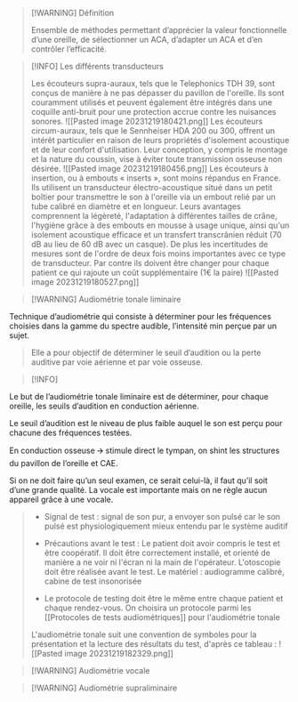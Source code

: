 >[!WARNING] Définition
>
>Ensemble de méthodes permettant d’apprécier la valeur fonctionnelle d’une oreille, de sélectionner un ACA, d’adapter un ACA et d’en contrôler l’efficacité.

>[!INFO] Les différents transducteurs
>
>  
>Les écouteurs supra-auraux, tels que le Telephonics TDH 39, sont conçus de manière à ne pas dépasser du pavillon de l'oreille. Ils sont couramment utilisés et peuvent également être intégrés dans une coquille anti-bruit pour une protection accrue contre les nuisances sonores.
>![[Pasted image 20231219180421.png]]
>Les écouteurs circum-auraux, tels que le Sennheiser HDA 200 ou 300, offrent un intérêt particulier en raison de leurs propriétés d'isolement acoustique et de leur confort d'utilisation. Leur conception, y compris le montage et la nature du coussin, vise à éviter toute transmission osseuse non désirée.
>![[Pasted image 20231219180456.png]]
>Les écouteurs à insertion, ou à embouts « inserts », sont moins répandus en France. Ils utilisent un transducteur électro-acoustique situé dans un petit boîtier pour transmettre le son à l'oreille via un embout relié par un tube calibré en diamètre et en longueur. Leurs avantages comprennent la légèreté, l'adaptation à différentes tailles de crâne, l'hygiène grâce à des embouts en mousse à usage unique, ainsi qu'un isolement acoustique efficace et un transfert transcrânien réduit (70 dB au lieu de 60 dB avec un casque). De plus les incertitudes de mesures sont de l'ordre de deux fois moins importantes avec ce type de transducteur. Par contre ils doivent être changer pour chaque patient ce qui rajoute un coût supplémentaire (1€ la paire)
>![[Pasted image 20231219180527.png]]


>[!WARNING] Audiométrie tonale liminaire
>
Technique d’audiométrie qui consiste à déterminer pour les fréquences choisies dans la gamme du spectre audible, l’intensité min perçue par un sujet.
>Elle a pour objectif de déterminer le seuil d’audition ou la perte auditive par voie aérienne et par voie osseuse.

>[!INFO]
>
Le but de l’audiométrie tonale liminaire est de déterminer, pour chaque oreille, les seuils d’audition en conduction aérienne.
>
Le seuil d’audition est le niveau de plus faible auquel le son est perçu pour chacune des fréquences testées.
>
En conduction osseuse 🡪 stimule direct le tympan, on shint les structures du pavillon de l’oreille et CAE.
>
Si on ne doit faire qu’un seul examen, ce serait celui-là, il faut qu’il soit d’une grande qualité. La vocale est importante mais on ne règle aucun appareil grâce à une vocale.
>
>- Signal de test :
>signal de son pur, a envoyer son pulsé car le son pulsé est physiologiquement mieux entendu par le système auditif
>
>- Précautions avant le test :
>Le patient doit avoir compris le test et être coopératif. Il doit être correctement installé, et orienté de manière a ne voir ni l'écran ni la main de l'opérateur. L'otoscopie doit être réalisée avant le test.
>Le matériel : audiogramme calibré, cabine de test insonorisée
>
>- Le protocole de testing doit être le même entre chaque patient et chaque rendez-vous.
>On choisira un protocole parmi les [[Protocoles de tests audiométriques]] pour l'audiométrie tonale
>
>L'audiométrie tonale suit une convention de symboles pour la présentation et la lecture des résultats du test, d'après ce tableau :
>![[Pasted image 20231219182329.png]]




>[!WARNING] Audiométrie vocale

>[!WARNING] Audiométrie supraliminaire



